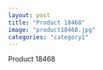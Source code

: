 ```yaml
---
layout: post
title: "Product 18468"
image: "product18468.jpg"
categories: "category1"
---
```

Product 18468
